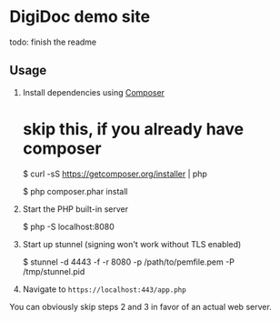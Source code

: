 DigiDoc demo site
=================

todo: finish the readme

## Usage

1. Install dependencies using [Composer](https://getcomposer.org/)

    # skip this, if you already have composer
    $ curl -sS https://getcomposer.org/installer | php

    $ php composer.phar install

2. Start the PHP built-in server

    $ php -S localhost:8080

3. Start up stunnel (signing won't work without TLS enabled)

    $ stunnel -d 4443 -f -r 8080 -p /path/to/pemfile.pem -P /tmp/stunnel.pid

4. Navigate to `https://localhost:443/app.php`

You can obviously skip steps 2 and 3 in favor of an actual web server.

